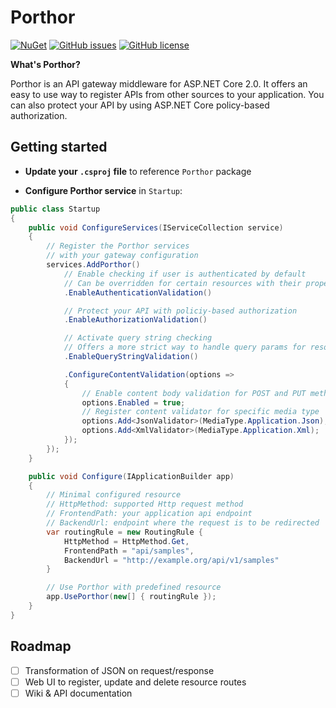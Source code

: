 # Porthor

[![NuGet](https://img.shields.io/nuget/v/Porthor.svg)](https://www.nuget.org/packages?q=Porthor)
[![GitHub issues](https://img.shields.io/github/issues/NicatorBa/Porthor.svg)](https://github.com/NicatorBa/Porthor/issues)
[![GitHub license](https://img.shields.io/github/license/NicatorBa/Porthor.svg)](https://github.com/NicatorBa/Porthor/blob/master/LICENSE)

**What's Porthor?**

Porthor is an API gateway middleware for ASP.NET Core 2.0. It offers an easy to use way to register APIs from other sources to your application. You can also protect your API by using ASP.NET Core policy-based authorization.

## Getting started

- **Update your `.csproj` file** to reference `Porthor` package

- **Configure Porthor service** in `Startup`:

```csharp
public class Startup
{
    public void ConfigureServices(IServiceCollection service)
    {
        // Register the Porthor services
        // with your gateway configuration
        services.AddPorthor()
            // Enable checking if user is authenticated by default
            // Can be overridden for certain resources with their property `AllowAnonymous`
            .EnableAuthenticationValidation()

            // Protect your API with policiy-based authorization
            .EnableAuthorizationValidation()

            // Activate query string checking
            // Offers a more strict way to handle query params for resources
            .EnableQueryStringValidation()

            .ConfigureContentValidation(options =>
            {
                // Enable content body validation for POST and PUT methods
                options.Enabled = true;
                // Register content validator for specific media type
                options.Add<JsonValidator>(MediaType.Application.Json);
                options.Add<XmlValidator>(MediaType.Application.Xml);
            });
        });
    }

    public void Configure(IApplicationBuilder app)
    {
        // Minimal configured resource
        // HttpMethod: supported Http request method
        // FrontendPath: your application api endpoint
        // BackendUrl: endpoint where the request is to be redirected
        var routingRule = new RoutingRule {
            HttpMethod = HttpMethod.Get,
            FrontendPath = "api/samples",
            BackendUrl = "http://example.org/api/v1/samples"
        }

        // Use Porthor with predefined resource
        app.UsePorthor(new[] { routingRule });
    }
}
```

## Roadmap

- [ ] Transformation of JSON on request/response
- [ ] Web UI to register, update and delete resource routes
- [ ] Wiki & API documentation
